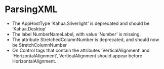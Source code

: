 ParsingXML
==========

-	The AppHostType ‘Kahua.Silverlight’ is deprecated and should be ‘Kahua.Desktop’
-	The label NumberNameLabel, with value ‘Number’ is missing.
-	The attribute StretchedColumnNumber is deprecated, and should now be StretchColumnNumber
-	On Control tags that contain the attributes ‘VerticalAlignment’ and ‘HorizontalAlignment’, VerticalAlignment should appear before HorizontalAlignment.
